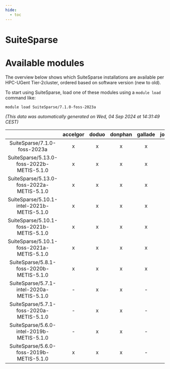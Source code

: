 ```yaml
---
hide:
  - toc
---
```


SuiteSparse
===========

# Available modules


The overview below shows which SuiteSparse installations are available per HPC-UGent Tier-2cluster, ordered based on software version (new to old).

To start using SuiteSparse, load one of these modules using a `module load` command like:

```shell
module load SuiteSparse/7.1.0-foss-2023a
```

*(This data was automatically generated on Wed, 04 Sep 2024 at 14:31:49 CEST)*  

| |accelgor|doduo|donphan|gallade|joltik|shinx|skitty|
| :---: | :---: | :---: | :---: | :---: | :---: | :---: | :---: |
|SuiteSparse/7.1.0-foss-2023a|x|x|x|x|x|x|x|
|SuiteSparse/5.13.0-foss-2022b-METIS-5.1.0|x|x|x|x|x|-|x|
|SuiteSparse/5.13.0-foss-2022a-METIS-5.1.0|x|x|x|x|x|-|x|
|SuiteSparse/5.10.1-intel-2021b-METIS-5.1.0|x|x|x|x|x|-|x|
|SuiteSparse/5.10.1-foss-2021b-METIS-5.1.0|x|x|x|x|x|-|x|
|SuiteSparse/5.10.1-foss-2021a-METIS-5.1.0|x|x|x|x|x|-|x|
|SuiteSparse/5.8.1-foss-2020b-METIS-5.1.0|x|x|x|x|x|-|x|
|SuiteSparse/5.7.1-intel-2020a-METIS-5.1.0|-|x|x|-|x|-|x|
|SuiteSparse/5.7.1-foss-2020a-METIS-5.1.0|-|x|x|-|x|-|x|
|SuiteSparse/5.6.0-intel-2019b-METIS-5.1.0|-|x|x|-|x|-|x|
|SuiteSparse/5.6.0-foss-2019b-METIS-5.1.0|x|x|x|-|x|-|x|
